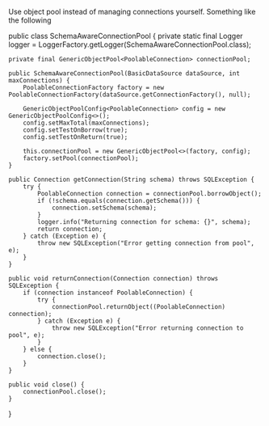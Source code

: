 Use object pool instead of managing connections yourself. Something like the following

public class SchemaAwareConnectionPool {
    private static final Logger logger = LoggerFactory.getLogger(SchemaAwareConnectionPool.class);

    private final GenericObjectPool<PoolableConnection> connectionPool;

    public SchemaAwareConnectionPool(BasicDataSource dataSource, int maxConnections) {
        PoolableConnectionFactory factory = new PoolableConnectionFactory(dataSource.getConnectionFactory(), null);
        
        GenericObjectPoolConfig<PoolableConnection> config = new GenericObjectPoolConfig<>();
        config.setMaxTotal(maxConnections);
        config.setTestOnBorrow(true);
        config.setTestOnReturn(true);
        
        this.connectionPool = new GenericObjectPool<>(factory, config);
        factory.setPool(connectionPool);
    }

    public Connection getConnection(String schema) throws SQLException {
        try {
            PoolableConnection connection = connectionPool.borrowObject();
            if (!schema.equals(connection.getSchema())) {
                connection.setSchema(schema);
            }
            logger.info("Returning connection for schema: {}", schema);
            return connection;
        } catch (Exception e) {
            throw new SQLException("Error getting connection from pool", e);
        }
    }

    public void returnConnection(Connection connection) throws SQLException {
        if (connection instanceof PoolableConnection) {
            try {
                connectionPool.returnObject((PoolableConnection) connection);
            } catch (Exception e) {
                throw new SQLException("Error returning connection to pool", e);
            }
        } else {
            connection.close();
        }
    }

    public void close() {
        connectionPool.close();
    }
}